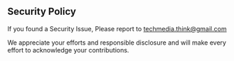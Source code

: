 ## Security Policy

If you found a Security Issue, Please report to techmedia.think@gmail.com

We appreciate your efforts and responsible disclosure and will make every effort to acknowledge your contributions.